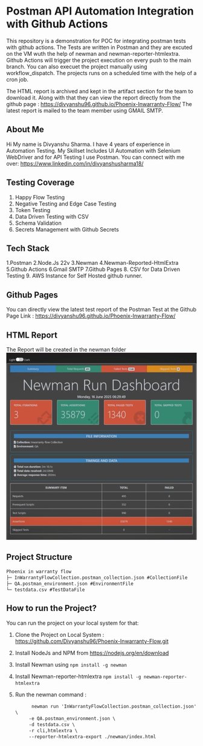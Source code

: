 # Postman API Automation Integration with Github Actions #

This repository is a demonstration for POC for integrating postman tests with github actions. The Tests are written in Postman and they are excuted on the VM wuth the help of newman and newman-reporter-htmlextra.
Github Actions will trigger the project execution on every push to the main branch. You can also execuet the project manually using workflow_dispatch. The projects runs on a scheduled time with the help of a cron job.

The HTML report is archived and kept in the artifact section for the team to download it. Along with that they can view the report directly from the github page : https://divyanshu96.github.io/Phoenix-Inwarranty-Flow/
The latest report is mailed to the team member using GMAIL SMTP.

## About Me ##
Hi My name is Divyanshu Sharma. I have 4 years of experience in Automation Testing. My Skillset Includes UI Automation with Selenium WebDriver and for API Testing I use Postman.
You can connect with me over: https://www.linkedin.com/in/divyanshusharma18/

## Testing Coverage ##
1. Happy Flow Testing
2. Negative Testing and Edge Case Testing
3. Token Testing
4. Data Driven Testing with CSV
5. Schema Validation
6. Secrets Management with Github Secrets

## Tech Stack ##
1.Postman
2.Node.Js 22v
3.Newman
4.Newman-Reported-HtmlExtra
5.Github Actions
6.Gmail SMTP
7.Github Pages
8. CSV for Data Driven Testing
9. AWS Instance for Self Hosted github runner.

## Github Pages ##
You can directly view the latest test report of the Postman Test at the Github Page Link : https://divyanshu96.github.io/Phoenix-Inwarranty-Flow/

## HTML Report ##
The Report will be created in the newman folder
![Postman Report](https://github.com/Divyanshu96/Phoenix-Inwarranty-Flow/blob/Static-Content/Newman_Report.png)

## Project Structure ##

```
Phoenix in warranty flow
├─ InWarrantyFlowCollection.postman_collection.json #CollectionFile
├─ QA.postman_environment.json #EnvironmentFile
└─ testdata.csv #TestDataFile

```

## How to run the Project? ##
You can run the project on your local system for that:
1. Clone the Project on Local System : https://github.com/Divyanshu96/Phoenix-Inwarranty-Flow.git
2. Install NodeJs and NPM from https://nodejs.org/en/download
3. Install Newman using ```npm install -g newman```
4. Install Newman-reporter-htmlextra ```npm install -g newman-reporter-htmlextra```
5. Run the newman command :
   
             newman run 'InWarrantyFlowCollection.postman_collection.json' \
            -e QA.postman_environment.json \
            -d testdata.csv \
            -r cli,htmlextra \
            --reporter-htmlextra-export ./newman/index.html


